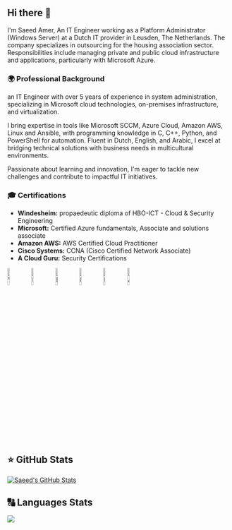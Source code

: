 ## Hi there 👋

<!--
**saeedamer08/saeedamer08** is a ✨ _special_ ✨ repository because its `README.md` (this file) appears on your GitHub profile.

Here are some ideas to get you started:

- 🔭 I’m currently working on ...
- 🌱 I’m currently learning ...
- 👯 I’m looking to collaborate on ...
- 🤔 I’m looking for help with ...
- 💬 Ask me about ...
- 📫 How to reach me: ...
- 😄 Pronouns: ...
- ⚡ Fun fact: ...
-->
I'm Saeed Amer, An IT Engineer working as a Platform Administrator (Windows Server) at a Dutch IT provider in Leusden, The Netherlands. The company specializes in outsourcing for the housing association sector. Responsibilities include managing private and public cloud infrastructure and applications, particularly with Microsoft Azure.
 

### 🌍 Professional Background
an IT Engineer with over 5 years of experience in system administration, specializing in Microsoft cloud technologies, on-premises infrastructure, and virtualization.

I bring expertise in tools like Microsoft SCCM, Azure Cloud, Amazon AWS, Linux and Ansible, with programming knowledge in C, C++, Python, and PowerShell for automation. Fluent in Dutch, English, and Arabic, I excel at bridging technical solutions with business needs in multicultural environments.

Passionate about learning and innovation, I'm eager to tackle new challenges and contribute to impactful IT initiatives.

### 🎓 Certifications
- **Windesheim:** propaedeutic diploma of HBO-ICT - Cloud & Security Engineering
- **Microsoft:** Certified Azure fundamentals, Associate and solutions associate
- **Amazon AWS:** AWS Certified Cloud Practitioner
- **Cisco Systems:** CCNA (Cisco Certified Network Associate)
- **A Cloud Guru:** Security Certifications

<img src="https://www.windesheim.com/getmedia/a566a69e-43ca-4c97-85b3-f29078e62fcb/Windesheim_logo_Int_160x78px-ZG.jpg" width="10%" alt="Windesheim"> <img src="https://images.credly.com/images/4deb8cf5-898a-4c1e-aab5-7ee81d5d02f9/Microsoft_Exam740.png" width="10%" alt="Microsoft_Exam740"> <img src="https://images.credly.com/images/c80b569b-6ad6-4b80-8347-45144d7a7f45/MCSA-Windows_Server_2016.png" width="10%" alt="MCSA-Windows_Server_2016"> <img src="https://images.credly.com/images/be8fcaeb-c769-4858-b567-ffaaa73ce8cf/image.png" width="10%" alt="MS Azure Fundamentals"> <img src="https://images.credly.com/size/340x340/images/336eebfc-0ac3-4553-9a67-b402f491f185/azure-administrator-associate-600x600.png" width="10%" alt="MS Azure Administrator Associate"> <img src="https://images.credly.com/images/00634f82-b07f-4bbd-a6bb-53de397fc3a6/image.png" width="10%" alt="AWS Certified Cloud Practitioner"> 


<h2>⭐ GitHub Stats</h2>

[![Saeed's GitHub Stats](https://github-readme-stats.vercel.app/api?username=saeedamer08&show_icons=true)](https://github.com/saeedamer08)

<h2>🔠 Languages Stats</h2>

<img src="https://github-readme-stats.vercel.app//api/top-langs/?username=saeedamer08&layout=compact&theme="/>



 
